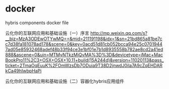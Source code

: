 # docker

hybris components docker file

云化你的互联网应用和基础设施（一）序言
http://mp.weixin.qq.com/s?__biz=MzA3ODEwOTYwMQ==&mid=211191198&idx=1&sn=21bd865a81be7cc7d38fa181078ad178&scene=0&key=0acd51d81cb052bcca94e25c07019447ad05e85932468adef48b33f94ce3e1bf01e7b1d8935558b782ae8cd2a41ed888&ascene=0&uin=MTMyNTkzMjQyMA%3D%3D&devicetype=iMac+MacBookPro11%2C3+OSX+OSX+10.11+build(15A244d)&version=11020113&pass_ticket=2TmaOqEuuK%2FOmWzsDb7ODuia9T38D2jnwdJ0ila7A9cZqEHDARkCa49hIwbpHaPi

云化你的互联网应用和基础设施（二）容器化hybris应用组件

